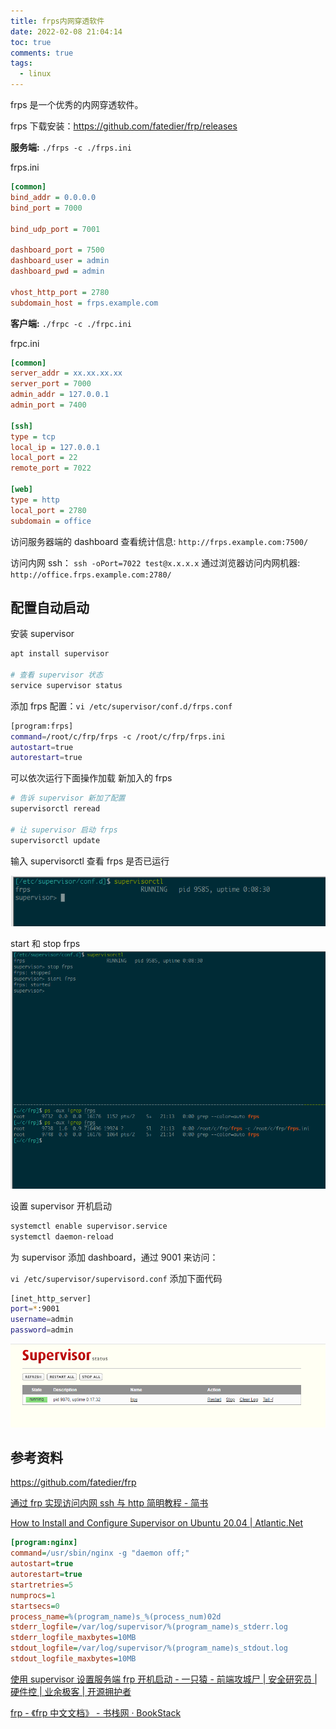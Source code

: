 ```yaml
---
title: frps内网穿透软件
date: 2022-02-08 21:04:14
toc: true
comments: true
tags:
  - linux
---
```


frps 是一个优秀的内网穿透软件。

frps 下载安装：https://github.com/fatedier/frp/releases

**服务端:** `./frps -c ./frps.ini`

frps.ini

```ini
[common]
bind_addr = 0.0.0.0
bind_port = 7000

bind_udp_port = 7001

dashboard_port = 7500
dashboard_user = admin
dashboard_pwd = admin

vhost_http_port = 2780
subdomain_host = frps.example.com
```

**客户端:** `./frpc -c ./frpc.ini`

frpc.ini

```ini
[common]
server_addr = xx.xx.xx.xx
server_port = 7000
admin_addr = 127.0.0.1
admin_port = 7400

[ssh]
type = tcp
local_ip = 127.0.0.1
local_port = 22
remote_port = 7022

[web]
type = http
local_port = 2780
subdomain = office
```

访问服务器端的 dashboard 查看统计信息: `http://frps.example.com:7500/`

访问内网 ssh： `ssh -oPort=7022 test@x.x.x.x`
通过浏览器访问内网机器: `http://office.frps.example.com:2780/`

## 配置自动启动

安装 supervisor

```sh
apt install supervisor

# 查看 supervisor 状态
service supervisor status
```

添加 frps 配置：`vi /etc/supervisor/conf.d/frps.conf`

```sh
[program:frps]
command=/root/c/frp/frps -c /root/c/frp/frps.ini
autostart=true
autorestart=true
```

可以依次运行下面操作加载 新加入的 frps

```sh
# 告诉 supervisor 新加了配置
supervisorctl reread

# 让 supervisor 启动 frps
supervisorctl update

```

输入 supervisorctl 查看 frps 是否已运行

![202202082113352](https://raw.githubusercontent.com/lyloou/img/develop/img/202202082113352.png)

start 和 stop frps
![202202082114908](https://raw.githubusercontent.com/lyloou/img/develop/img/202202082114908.png)

设置 supervisor 开机启动

```sh
systemctl enable supervisor.service
systemctl daemon-reload
```

为 supervisor 添加 dashboard，通过 9001 来访问：

`vi /etc/supervisor/supervisord.conf` 添加下面代码

```sh
[inet_http_server]
port=*:9001
username=admin
password=admin
```

![202202082135628](https://raw.githubusercontent.com/lyloou/img/develop/img/202202082135628.png)

## 参考资料

https://github.com/fatedier/frp

[通过 frp 实现访问内网 ssh 与 http 简明教程 - 简书](https://www.jianshu.com/p/219553bfeca9)

[How to Install and Configure Supervisor on Ubuntu 20.04 | Atlantic.Net](https://www.atlantic.net/vps-hosting/how-to-install-and-configure-supervisor-on-ubuntu-20-04/)

```ini
[program:nginx]
command=/usr/sbin/nginx -g "daemon off;"
autostart=true
autorestart=true
startretries=5
numprocs=1
startsecs=0
process_name=%(program_name)s_%(process_num)02d
stderr_logfile=/var/log/supervisor/%(program_name)s_stderr.log
stderr_logfile_maxbytes=10MB
stdout_logfile=/var/log/supervisor/%(program_name)s_stdout.log
stdout_logfile_maxbytes=10MB
```

[使用 supervisor 设置服务端 frp 开机启动 - 一只猿 - 前端攻城尸 | 安全研究员 | 硬件控 | 业余极客 | 开源拥护者](https://www.92ez.com/?action=show&id=23484)

[frp - 《frp 中文文档》 - 书栈网 · BookStack](https://www.bookstack.cn/read/frp/README_zh.md)
